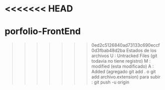 <<<<<<< HEAD
=======
# porfolio-FrontEnd 
>>>>>>> 0ed2c5126840ad73133c690eccf0d3fbab48d2ba
Estados de los archivos
U : Untracked Files (git todavia no tiene registro)
M : modified (esta modificado)
A : Added (agregado git add . o git add archivo.extension)
para subir : git push -u origin
